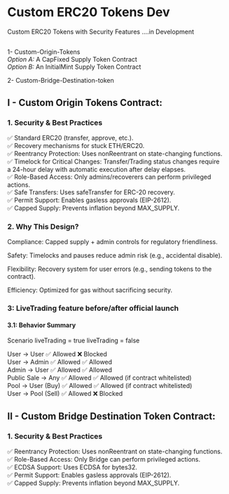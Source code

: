 # Custom ERC20 Tokens Dev
Custom ERC20 Tokens with Security Features ....in Development

##
1- Custom-Origin-Tokens <br>
	*Option A:* A CapFixed Supply Token Contract<br>
	*Option B:* An InitialMint Supply Token Contract<br>

2- Custom-Bridge-Destination-token

## I - Custom Origin Tokens Contract:

### 1. Security & Best Practices

✅ Standard ERC20 (transfer, approve, etc.). <br>
✅ Recovery mechanisms for stuck ETH/ERC20. <br>
✅ Reentrancy Protection: Uses nonReentrant on state-changing functions. <br>
✅ Timelock for Critical Changes: Transfer/Trading status changes require <br>
a 24-hour delay with automatic execution after delay elapses. <br>
✅ Role-Based Access: Only admins/recoverers can perform privileged actions. <br>
✅ Safe Transfers: Uses safeTransfer for ERC-20 recovery. <br>
✅ Permit Support: Enables gasless approvals (EIP-2612). <br>
✅ Capped Supply: Prevents inflation beyond MAX_SUPPLY. <br>



### 2. Why This Design?


Compliance: Capped supply + admin controls for regulatory friendliness. <br>

Safety: Timelocks and pauses reduce admin risk (e.g., accidental disable). <br>

Flexibility: Recovery system for user errors (e.g., sending tokens to the contract). <br>

Efficiency: Optimized for gas without sacrificing security. <br>



### 3: LiveTrading feature before/after official launch
#### 3.1: Behavior Summary

Scenario	liveTrading = true	liveTrading = false

User → User			 ✅ Allowed			❌ Blocked<br>
User → Admin		 ✅ Allowed			✅ Allowed<br>
Admin → User		 ✅ Allowed			✅ Allowed<br>
Public Sale → Any	 ✅ Allowed			✅ Allowed (if contract whitelisted)<br>
Pool → User (Buy)	 ✅ Allowed			✅ Allowed (if contract whitelisted)<br>
User → Pool (Sell)	 ✅ Allowed			❌ Blocked<br>


## II - Custom Bridge Destination Token Contract:

### 1. Security & Best Practices

✅ Reentrancy Protection: Uses nonReentrant on state-changing functions. <br>
✅ Role-Based Access: Only Bridge can perform privileged actions. <br>
✅ ECDSA Support: Uses ECDSA for bytes32. <br>
✅ Permit Support: Enables gasless approvals (EIP-2612). <br>
✅ Capped Supply: Prevents inflation beyond MAX_SUPPLY. <br>

